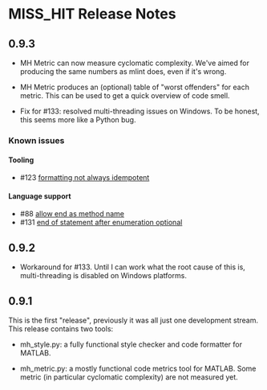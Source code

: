 # MISS_HIT Release Notes

## 0.9.3

* MH Metric can now measure cyclomatic complexity. We've aimed for
  producing the same numbers as mlint does, even if it's wrong.

* MH Metric produces an (optional) table of "worst offenders" for each
  metric. This can be used to get a quick overview of code smell.

* Fix for #133: resolved multi-threading issues on Windows. To be
  honest, this seems more like a Python bug.

### Known issues

#### Tooling

* #123 [formatting not always idempotent](https://github.com/florianschanda/miss_hit/issues/123)

#### Language support

* #88 [allow end as method name](https://github.com/florianschanda/miss_hit/issues/88)
* #131 [end of statement after enumeration optional](https://github.com/florianschanda/miss_hit/issues/131)

## 0.9.2

* Workaround for #133. Until I can work what the root cause of this
  is, multi-threading is disabled on Windows platforms.

## 0.9.1

This is the first "release", previously it was all just one
development stream. This release contains two tools:

* mh_style.py: a fully functional style checker and code formatter for
  MATLAB.

* mh_metric.py: a mostly functional code metrics tool for MATLAB. Some
  metric (in particular cyclomatic complexity) are not measured yet.

